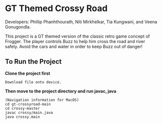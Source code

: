 # GT Themed Crossy Road

Developers: Phillip Phanhthourath, Niti Mirkhelkar, Tia Kungwani, and Veena Gonugondla.

This project is a GT themed version of the classic retro game concept of Frogger. 
The player controls Buzz to help him cross the road and river safely.
Avoid the cars and water in order to keep Buzz out of danger!



## To Run the Project

__Clone the project first__
```
Download file onto device.
```

__Then move to the project directory and run javac, java__

```
(Navigation information for MacOS)
cd gt-crossyroad-main
cd crossy-master
javac crossy/main.java
java crossy.main
```
